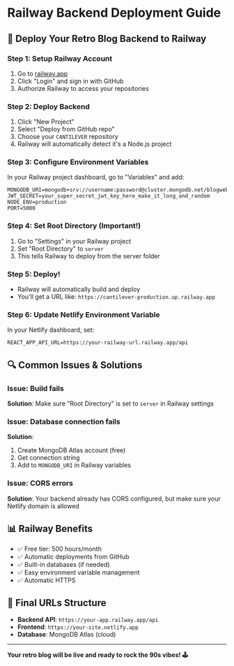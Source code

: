 # Railway Backend Deployment Guide

## 🚂 Deploy Your Retro Blog Backend to Railway

### Step 1: Setup Railway Account
1. Go to [railway.app](https://railway.app)
2. Click "Login" and sign in with GitHub
3. Authorize Railway to access your repositories

### Step 2: Deploy Backend
1. Click "New Project"
2. Select "Deploy from GitHub repo"
3. Choose your `CANTILEVER` repository
4. Railway will automatically detect it's a Node.js project

### Step 3: Configure Environment Variables
In your Railway project dashboard, go to "Variables" and add:

```env
MONGODB_URI=mongodb+srv://username:password@cluster.mongodb.net/blogwebsite
JWT_SECRET=your_super_secret_jwt_key_here_make_it_long_and_random
NODE_ENV=production
PORT=5000
```

### Step 4: Set Root Directory (Important!)
1. Go to "Settings" in your Railway project
2. Set "Root Directory" to `server`
3. This tells Railway to deploy from the server folder

### Step 5: Deploy!
- Railway will automatically build and deploy
- You'll get a URL like: `https://cantilever-production.up.railway.app`

### Step 6: Update Netlify Environment Variable
In your Netlify dashboard, set:
```
REACT_APP_API_URL=https://your-railway-url.railway.app/api
```

## 🔍 Common Issues & Solutions

### Issue: Build fails
**Solution**: Make sure "Root Directory" is set to `server` in Railway settings

### Issue: Database connection fails
**Solution**: 
1. Create MongoDB Atlas account (free)
2. Get connection string
3. Add to `MONGODB_URI` in Railway variables

### Issue: CORS errors
**Solution**: Your backend already has CORS configured, but make sure your Netlify domain is allowed

## 📊 Railway Benefits
- ✅ Free tier: 500 hours/month
- ✅ Automatic deployments from GitHub
- ✅ Built-in databases (if needed)
- ✅ Easy environment variable management
- ✅ Automatic HTTPS

## 🎯 Final URLs Structure
- **Backend API**: `https://your-app.railway.app/api`
- **Frontend**: `https://your-site.netlify.app`
- **Database**: MongoDB Atlas (cloud)

---

**Your retro blog will be live and ready to rock the 90s vibes! 🕹️**
